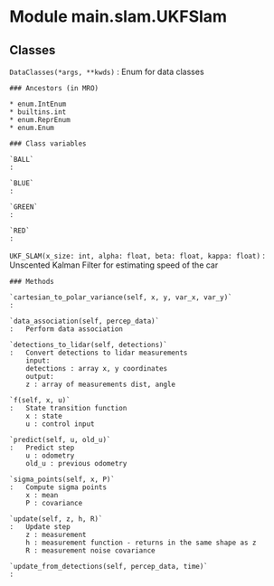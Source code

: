 Module main.slam.UKFSlam
========================

Classes
-------

`DataClasses(*args, **kwds)`
:   Enum for data classes

    ### Ancestors (in MRO)

    * enum.IntEnum
    * builtins.int
    * enum.ReprEnum
    * enum.Enum

    ### Class variables

    `BALL`
    :

    `BLUE`
    :

    `GREEN`
    :

    `RED`
    :

`UKF_SLAM(x_size: int, alpha: float, beta: float, kappa: float)`
:   Unscented Kalman Filter for estimating speed of the car

    ### Methods

    `cartesian_to_polar_variance(self, x, y, var_x, var_y)`
    :

    `data_association(self, percep_data)`
    :   Perform data association

    `detections_to_lidar(self, detections)`
    :   Convert detections to lidar measurements
        input:
        detections : array x, y coordinates
        output:
        z : array of measurements dist, angle

    `f(self, x, u)`
    :   State transition function
        x : state
        u : control input

    `predict(self, u, old_u)`
    :   Predict step
        u : odometry
        old_u : previous odometry

    `sigma_points(self, x, P)`
    :   Compute sigma points
        x : mean
        P : covariance

    `update(self, z, h, R)`
    :   Update step
        z : measurement
        h : measurement function - returns in the same shape as z
        R : measurement noise covariance

    `update_from_detections(self, percep_data, time)`
    :